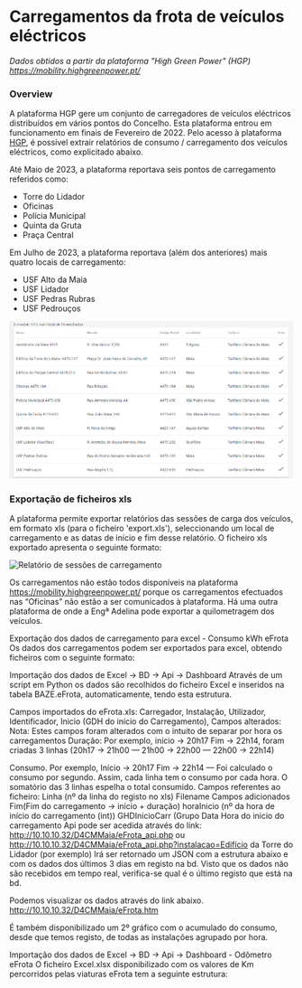 # Carregamentos da frota de veículos eléctricos #
<em>Dados obtidos a partir da plataforma "High Green Power" (HGP) https://mobility.highgreenpower.pt/</em>

### Overview ###

A plataforma HGP gere um conjunto de carregadores de veículos eléctricos distribuídos em vários pontos do Concelho.
Esta plataforma entrou em funcionamento em finais de Fevereiro de 2022.
Pelo acesso à plataforma [HGP](https://mobility.highgreenpower.pt/), é possível extrair relatórios de consumo / carregamento dos veículos eléctricos, como explicitado abaixo.

Até Maio de 2023, a plataforma reportava seis pontos de carregamento referidos como:
- Torre do Lidador
- Oficinas
- Polícia Municipal
- Quinta da Gruta
- Praça Central

Em Julho de 2023, a plataforma reportava (além dos anteriores) mais quatro locais de carregamento:
- USF Alto da Maia
- USF Lidador
- USF Pedras Rubras
- USF Pedrouços

![Lista das instalações](./pics/lista%20das%20instalações.png)

### Exportação de ficheiros xls ###

A plataforma permite exportar relatórios das sessões de carga dos veículos, em formato xls (para o ficheiro 'export.xls'), seleccionando um local de carregamento e as datas de início e fim desse relatório.
O ficheiro xls exportado apresenta o seguinte formato:

![Relatório de sessões de carregamento](./pics/relatório-exemplo.png)



Os carregamentos não estão todos disponíveis na plataforma https://mobility.highgreenpower.pt/ porque os carregamentos efectuados nas “Oficinas” não estão a ser comunicados à plataforma.
Há uma outra plataforma de onde a Engª Adelina pode exportar a quilometragem dos veículos.

Exportação dos dados de carregamento para excel - Consumo kWh eFrota
Os dados dos carregamentos podem ser exportados para excel, obtendo ficheiros com o seguinte formato:

Importação dos dados de Excel -> BD -> Api -> Dashboard
Através de um script em Python os dados são recolhidos do ficheiro Excel e inseridos na tabela BAZE.eFrota, automaticamente, tendo esta estrutura.

Campos importados do eFrota.xls:
Carregador, Instalação, Utilizador, Identificador, Inicio (GDH do início do Carregamento), 
Campos alterados:
Nota: Estes campos foram alterados com o intuito de separar por hora os carregamentos
Duração: Por exemplo, início -> 20h17 Fim -> 22h14, foram criadas 3 linhas (20h17 -> 21h00 — 21h00 -> 22h00 — 22h00 -> 22h14)

Consumo. Por exemplo, Início -> 20h17 Fim -> 22h14 — Foi calculado o consumo por segundo. Assim, cada linha tem o consumo por cada hora. O somatório das 3 linhas espelha o total consumido.
Campos referentes ao ficheiro:
Linha (nº da linha do registo no xls)
Filename
Campos adicionados
Fim(Fim do carregamento -> início + duração)
horaInicio (nº da hora de início do carregamento (int))
GHDInicioCarr (Grupo Data Hora do inicio do carregamento 
Api pode ser acedida através do link:
http://10.10.10.32/D4CMMaia/eFrota_api.php ou
http://10.10.10.32/D4CMMaia/eFrota_api.php?instalacao=Edifício da Torre do Lidador
 (por exemplo)
Irá ser retornado um JSON com a estrutura abaixo e com os dados dos últimos 3 dias em registo na bd. Visto que os dados não são recebidos em tempo real, verifica-se qual é o último registo que está na bd.

Podemos visualizar os dados através do link abaixo.
http://10.10.10.32/D4CMMaia/eFrota.htm


É também disponibilizado um 2º gráfico com o acumulado do consumo, desde que temos registo, de todas as instalações agrupado por hora.

Importação dos dados de Excel -> BD -> Api -> Dashboard - Odômetro eFrota
O ficheiro Excel.xlsx disponibilizado com os valores de Km percorridos pelas viaturas eFrota tem a seguinte estrutura:
